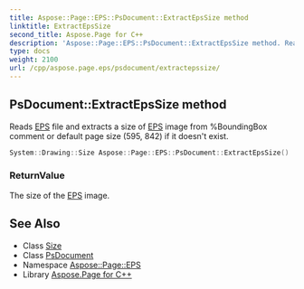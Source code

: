```yaml
---
title: Aspose::Page::EPS::PsDocument::ExtractEpsSize method
linktitle: ExtractEpsSize
second_title: Aspose.Page for C++
description: 'Aspose::Page::EPS::PsDocument::ExtractEpsSize method. Reads EPS file and extracts a size of EPS image from %BoundingBox comment or default page size (595, 842) if it doesn''t exist in C++.'
type: docs
weight: 2100
url: /cpp/aspose.page.eps/psdocument/extractepssize/
---
```

## PsDocument::ExtractEpsSize method


Reads [EPS](../../) file and extracts a size of [EPS](../../) image from %BoundingBox comment or default page size (595, 842) if it doesn't exist.

```cpp
System::Drawing::Size Aspose::Page::EPS::PsDocument::ExtractEpsSize()
```


### ReturnValue

The size of the [EPS](../../) image.

## See Also

* Class [Size](../../../system.drawing/size/)
* Class [PsDocument](../)
* Namespace [Aspose::Page::EPS](../../)
* Library [Aspose.Page for C++](../../../)
